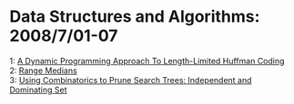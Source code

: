 # Data Structures and Algorithms: 2008/7/01-07  
1: [A Dynamic Programming Approach To Length-Limited Huffman Coding](https://doi.org/10.48550/arXiv.0806.4899)  
2: [Range Medians](https://doi.org/10.48550/arXiv.0807.0222)  
3: [Using Combinatorics to Prune Search Trees: Independent and Dominating  Set](https://doi.org/10.48550/arXiv.cs/0612028)  